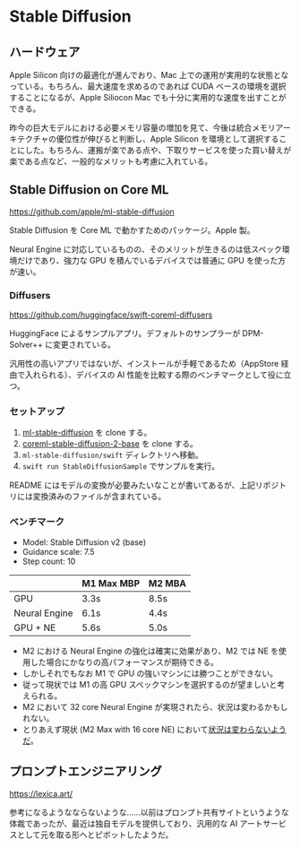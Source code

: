 # Stable Diffusion

## ハードウェア

Apple Silicon 向けの最適化が進んでおり、Mac 上での運用が実用的な状態となっている。もちろん、最大速度を求めるのであれば CUDA ベースの環境を選択することになるが、Apple Siliocon Mac でも十分に実用的な速度を出すことができる。

昨今の巨大モデルにおける必要メモリ容量の増加を見て、今後は統合メモリアーキテクチャの優位性が伸びると判断し、Apple Silicon を環境として選択することにした。もちろん、運搬が楽である点や、下取りサービスを使った買い替えが楽である点など、一般的なメリットも考慮に入れている。

## Stable Diffusion on Core ML

https://github.com/apple/ml-stable-diffusion

Stable Diffusion を Core ML で動かすためのパッケージ。Apple 製。

Neural Engine に対応しているものの、そのメリットが生きるのは低スペック環境だけであり、強力な GPU を積んでいるデバイスでは普通に GPU を使った方が速い。

### Diffusers

https://github.com/huggingface/swift-coreml-diffusers

HuggingFace によるサンプルアプリ。デフォルトのサンプラーが DPM-Solver++ に変更されている。

汎用性の高いアプリではないが、インストールが手軽であるため（AppStore 経由で入れられる）、デバイスの AI 性能を比較する際のベンチマークとして役に立つ。

### セットアップ

1. [ml-stable-diffusion](https://github.com/apple/ml-stable-diffusion) を clone する。
2. [coreml-stable-diffusion-2-base](https://huggingface.co/apple/coreml-stable-diffusion-2-base) を clone する。
3. `ml-stable-diffusion/swift` ディレクトリへ移動。
4. `swift run StableDiffusionSample` でサンプルを実行。

README にはモデルの変換が必要みたいなことが書いてあるが、上記リポジトリには変換済みのファイルが含まれている。

### ベンチマーク

- Model: Stable Diffusion v2 (base)
- Guidance scale: 7.5
- Step count: 10

|               | M1 Max MBP | M2 MBA |
| ------------- | ---------- | ------ |
| GPU           |       3.3s |   8.5s |
| Neural Engine |       6.1s |   4.4s |
| GPU + NE      |       5.6s |   5.0s |

- M2 における Neural Engine の強化は確実に効果があり、M2 では NE を使用した場合にかなりの高パフォーマンスが期待できる。
- しかしそれでもなお M1 で GPU の強いマシンには勝つことができない。
- 従って現状では M1 の高 GPU スペックマシンを選択するのが望ましいと考えられる。
- M2 において 32 core Neural Engine が実現されたら、状況は変わるかもしれない。
- とりあえず現状 (M2 Max with 16 core NE) において[状況は変わらないようだ](https://github.com/huggingface/swift-coreml-diffusers/issues/31#issuecomment-1459489496)。

## プロンプトエンジニアリング

https://lexica.art/

参考になるようなならないような……以前はプロンプト共有サイトというような体裁であったが、最近は独自モデルを提供しており、汎用的な AI アートサービスとして元を取る形へとピボットしたようだ。
